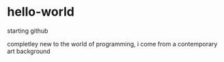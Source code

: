 # hello-world
starting github

completley new to the world of programming, i come from a contemporary art background

